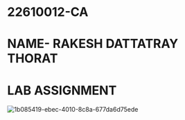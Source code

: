 # 22610012-CA
# NAME- RAKESH DATTATRAY THORAT
# LAB ASSIGNMENT
![1b085419-ebec-4010-8c8a-677da6d75ede](https://github.com/user-attachments/assets/a7e37733-b85a-4608-8522-0a37392d9672)

